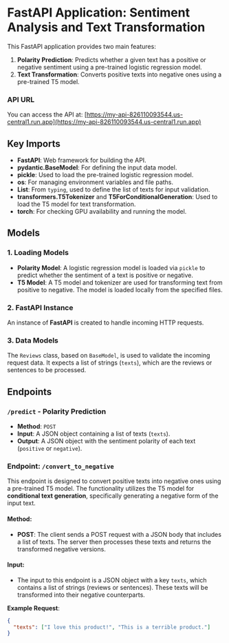 # FastAPI Application: Sentiment Analysis and Text Transformation

This FastAPI application provides two main features:
1. **Polarity Prediction**: Predicts whether a given text has a positive or negative sentiment using a pre-trained logistic regression model.
2. **Text Transformation**: Converts positive texts into negative ones using a pre-trained T5 model.

### API URL
You can access the API at: [https://my-api-826110093544.us-central1.run.app](https://my-api-826110093544.us-central1.run.app)

## Key Imports
- **FastAPI**: Web framework for building the API.
- **pydantic.BaseModel**: For defining the input data model.
- **pickle**: Used to load the pre-trained logistic regression model.
- **os**: For managing environment variables and file paths.
- **List**: From `typing`, used to define the list of texts for input validation.
- **transformers.T5Tokenizer** and **T5ForConditionalGeneration**: Used to load the T5 model for text transformation.
- **torch**: For checking GPU availability and running the model.

## Models

### 1. Loading Models
- **Polarity Model**: A logistic regression model is loaded via `pickle` to predict whether the sentiment of a text is positive or negative.
- **T5 Model**: A T5 model and tokenizer are used for transforming text from positive to negative. The model is loaded locally from the specified files.

### 2. FastAPI Instance
An instance of **FastAPI** is created to handle incoming HTTP requests.

### 3. Data Models
The `Reviews` class, based on `BaseModel`, is used to validate the incoming request data. It expects a list of strings (`texts`), which are the reviews or sentences to be processed.

## Endpoints

### `/predict` - Polarity Prediction
- **Method**: `POST`
- **Input**: A JSON object containing a list of texts (`texts`).
- **Output**: A JSON object with the sentiment polarity of each text (`positive` or `negative`).

### Endpoint: `/convert_to_negative`

This endpoint is designed to convert positive texts into negative ones using a pre-trained T5 model. The functionality utilizes the T5 model for **conditional text generation**, specifically generating a negative form of the input text.

#### Method:
- **POST**: The client sends a POST request with a JSON body that includes a list of texts. The server then processes these texts and returns the transformed negative versions.

#### Input:
- The input to this endpoint is a JSON object with a key `texts`, which contains a list of strings (reviews or sentences). These texts will be transformed into their negative counterparts.

**Example Request**:
```json
{
  "texts": ["I love this product!", "This is a terrible product."]
}
